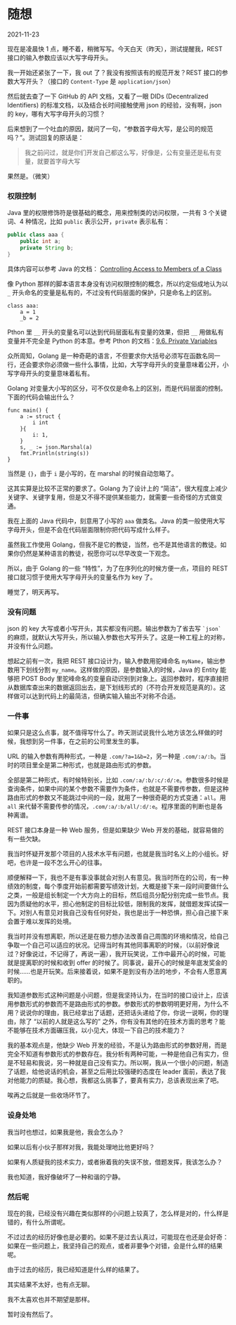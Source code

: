 # 随想

2021-11-23


现在是凌晨快 1 点，睡不着，稍微写写。今天白天（昨天），测试提醒我，REST 接口的输入参数应该以大写字母开头。

我一开始还紧张了一下，我 out 了？我没有按照该有的规范开发？REST 接口的参数大写开头？（接口的 `Content-Type` 是 `application/json`）

然后就去查了一下 GitHub 的 API 文档，又看了一眼 DIDs (Decentralized Identifiers) 的标准文档，以及结合长时间接触使用 json 的经验，没有啊，json 的 key，哪有大写字母开头的习惯？

后来想到了一个吐血的原因，就问了一句，“参数首字母大写，是公司的规范吗？”。测试回复的原话是：

> 我之前问过，就是你们开发自己都这么写，好像是，公有变量还是私有变量，就要首字母大写

果然是。（微笑）

### 权限控制

Java 里的权限修饰符是很基础的概念，用来控制类的访问权限，一共有 3 个关键词、4 种情况，比如 `public` 表示公开，`private` 表示私有：

``` Java
public class aaa {
    public int a;
    private String b;
}
```

具体内容可以参考 Java 的文档： [Controlling Access to Members of a Class](https://docs.oracle.com/javase/tutorial/java/javaOO/accesscontrol.html)

像 Python 那样的脚本语言本身没有访问权限控制的概念，所以约定俗成地认为以 `_` 开头命名的变量是私有的，不过没有代码层面的保护，只是命名上的区别。

```
class aaa:
    a = 1
    _b = 2
```

Pthon 里 `__` 开头的变量名可以达到代码层面私有变量的效果，但把 `__` 用做私有变量并不完全是 Python 的本意。参考 Pthon 的文档：[9.6. Private Variables](https://docs.python.org/3/tutorial/classes.html#private-variables)

众所周知，Golang 是一种奇葩的语言，不但要求你大括号必须写在函数名同一行，还会要求你必须做一些什么事情，比如，大写字母开头的变量意味着公开，小写字母开头的变量意味着私有。

Golang 对变量大小写的区分，可不仅仅是命名上的区别，而是代码层面的控制。下面的代码会输出什么？

``` Golang
func main() {
	a := struct {
		i int
	}{
		i: 1,
	}
	s, _ := json.Marshal(a)
	fmt.Println(string(s))
}
```

当然是 `{}`，由于 `i` 是小写的，在 marshal 的时候自动忽略了。

这其实算是比较不正常的要求了。Golang 为了设计上的 “简洁”，很大程度上减少关键字、关键字复用，但是又不得不提供某些能力，就需要一些奇怪的方式做变通。 

我在上面的 Java 代码中，刻意用了小写的 `aaa` 做类名。Java 的类一般使用大写字母开头，但是不会在代码层面限制你把代码写成什么样子。

虽然我工作使用 Golang，但我不是它的教徒，当然，也不是其他语言的教徒。如果你仍然是某种语言的教徒，祝愿你可以尽早改变一下观念。

所以，由于 Golang 的一些 “特性”，为了在序列化的时候方便一点，项目的 REST 接口就习惯于使用大写字母开头的变量名作为 key 了。

睡觉了，明天再写。

### 没有问题

json 的 key 大写或者小写开头，其实都没有问题。输出参数为了省去写 <code>\`json\`</code> 的麻烦，就默认大写开头，所以输入参数也大写开头了。这是一种工程上的对称，并没有什么问题。

想起之前有一次，我把 REST 接口设计为，输入参数用驼峰命名 `myName`，输出参数用下划线分割 `my_name`。这样做的原因，是参数输入的时候，Java 的 Entity 能够把 POST Body 里驼峰命名的变量自动识别到对象上。返回参数时，程序直接把从数据库查出来的数据返回出去，是下划线形式的（不符合开发规范是真的）。这样做可以达到代码上的最简洁，但确实输入输出不对称不合适。

### 一件事

如果只是这么点事，就不值得写什么了。昨天测试说我什么地方该怎么样做的时候，我想到另一件事，在之前的公司里发生的事。

URL 的输入参数有两种形式，一种是 `.com/?a=1&b=2`，另一种是 `.com/:a/:b`。当时的项目里全是第二种形式，也就是路由形式的参数。

全部是第二种形式，有时候特别长，比如 `.com/:a/:b/:c/:d/:e`。参数很多时候是查询条件，如果中间的某个参数不需要作为条件，也就是不需要传参数，但是这种路由形式的参数又不能跳过中间的一段，就用了一种很奇葩的方式变通：`all`。用 `all` 来代替不需要传参的情况，`.com/:a/:b/all/:d/:e`。程序里面的判断也是各种离谱。

REST 接口本身是一种 Web 服务，但是如果缺少 Web 开发的基础，就容易做的有一些欠缺。

我当时怀疑开发那个项目的人技术水平有问题，也就是我当时名义上的小组长。好吧，也许是一段不怎么开心的往事。

顺便解释一下，我也不是有事没事就会对别人有意见。我当时所在的公司，有一种绩效的制度，每个季度开始前都需要写绩效计划，大概是接下来一段时间要做什么之类，一般是组长制定一个大方向上的目标，然后组员分配分别完成一些节点。我因为质疑他的水平，担心他制定的目标比较低，限制我的发挥，就借题发挥试探一下。对别人有意见对我自己没有任何好处，我也是出于一种恐惧，担心自己接下来会置于难以发挥的处境。

我当时并没有想离职，所以还是在极力想办法改善自己周围的环境和情况，给自己争取一个自己可以适应的状况。记得当时有其他同事离职的时候，（以前好像说过？好像说过，不记得了，再说一遍），我开玩笑说，工作中最开心的时候，可能就是提离职的时候和收到 offer 的时候了。同事说，最开心的时候是年底发奖金的时候……也是开玩笑。后来接着说，如果不是到没有办法的地步，不会有人愿意离职的。

我知道参数形式这种问题是小问题，但是我坚持认为，在当时的接口设计上，应该用参数形式的参数而不是路由形式的参数。参数形式的参数明明更好用，为什么不用？说说你的理由，我已经拿出了话题，还把话头递给了你，你说一说啊，你的理由，除了 “以前的人就是这么写的” 之外，你有没有其他的在技术方面的思考？能不能够在技术方面碾压我，以小见大，体现一下自己的技术能力？

我的基本观点是，他缺少 Web 开发的经验，不是认为路由形式的参数好用，而是完全不知道有参数形式的参数存在。我分析有两种可能，一种是他自己有实力，但是不轻易和我说，另一种就是自己没有实力。所以啊，我从一个很小的问题，制造了话题，给他说话的机会，甚至之后用比较强硬的态度在 leader 面前，表达了我对他能力的质疑。我心想，我都这么挑事了，要真有实力，总该表现出来了吧。

唉再之后就是一些收场环节了。

### 设身处地

我当时也想过，如果我是他，我会怎么办？

如果以后有小伙子那样对我，我能处理地比他更好吗？

如果有人质疑我的技术实力，或者揪着我的失误不放，借题发挥，我该怎么办？

我也知道，我好像破坏了一种和谐的宁静。

### 然后呢

现在的我，已经没有兴趣在类似那样的小问题上较真了，怎么样是对的，什么样是错的，有什么所谓呢。

不过过去的经历好像也是必要的。如果不是过去认真过，可能现在也还是会好奇：如果在一些问题上，我坚持自己的观点，或者非要争个对错，会是什么样的结果呢。

由于过去的经历，我已经知道是什么样的结果了。

其实结果不太好，也有点无聊。

我不太喜欢也并不期望是那样。

暂时没有然后了。

